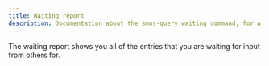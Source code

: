 ```yaml
---
title: Waiting report
description: Documentation about the smos-query waiting command, for a report of what you are waiting for sorted by how long you have been waiting for it
---
```


The waiting report shows you all of the entries that you are waiting for input from others for.

<asciinema-player
  src="/casts/waiting.cast"
  autoplay="true"
  preloop="true"
  loop="true">
  </asciinema-player>
